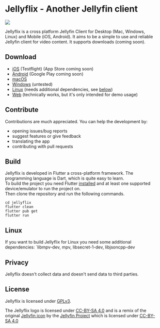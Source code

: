 # Jellyflix - Another Jellyfin client
[![](https://img.shields.io/badge/matrix-000000?style=for-the-badge&logo=Matrix&logoColor=white)](https://matrix.to/#/%23jellyflix%3Amatrix.org)

Jellyflix is a cross platform Jellyfin Client for Desktop (Mac, Windows, Linux) and Mobile (iOS, Android). It aims to be a simple to use and reliable Jellyfin client for video content. It supports downloads (coming soon).

## Download

- [iOS](https://testflight.apple.com/join/Nc1Jw9tc) (Testflight) (App Store coming soon)
- [Android](https://github.com/jellyflix-app/jellyflix/releases/latest/download/jellyflix.apk) (Google Play coming soon)
- [macOS](https://github.com/jellyflix-app/jellyflix/releases/latest/download/jellyflix.dmg)
- [Windows](https://github.com/jellyflix-app/jellyflix/releases/latest/download/jellyflix-windows.zip) (untested)
- [Linux](https://github.com/jellyflix-app/jellyflix/releases/latest/download/jellyflix-linux.zip) (needs additional dependencies, see [below](#linux))
- [Web](https://jellyflix.kiejon.com) (technically works, but it's only intended for demo usage)

## Contribute
Contributions are much appreciated. You can help the development by:
- opening issues/bug reports
- suggest features or give feedback
- translating the app
- contributing with pull requests

## Build
Jellyflix is developed in Flutter a cross-platform framework. The programming language is Dart, which is quite easy to learn. <br>
To build the project you need Flutter [installed](https://docs.flutter.dev/get-started/install) and at least one supported device/emulator to run the project on. <br>
Then clone the repository and run the following commands.
```
cd jellyflix
flutter clean
flutter pub get
flutter run
```

## Linux
If you want to build Jellyflix for Linux you need some additional dependencies: `libmpv-dev, mpv, libsecret-1-dev, libjsoncpp-dev

## Privacy
Jellyflix doesn't collect data and doesn't send data to third parties.

## License
Jellyflix is licensed under [GPLv3](LICENSE).

The Jellyflix logo is licensed under [CC-BY-SA 4.0](https://creativecommons.org/licenses/by-sa/4.0/) and is a remix of the original [Jellyfin icon](https://github.com/jellyfin/jellyfin-ux/blob/master/branding/SVG/icon-transparent.svg) by the [Jellyfin Project](https://jellyfin.org/) which is licensed under [CC-BY-SA 4.0](https://github.com/jellyfin/jellyfin-ux/blob/master/LICENSE)